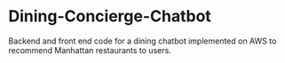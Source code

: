 # Dining-Concierge-Chatbot
Backend and front end code for a dining chatbot implemented on AWS to recommend Manhattan restaurants to users.

